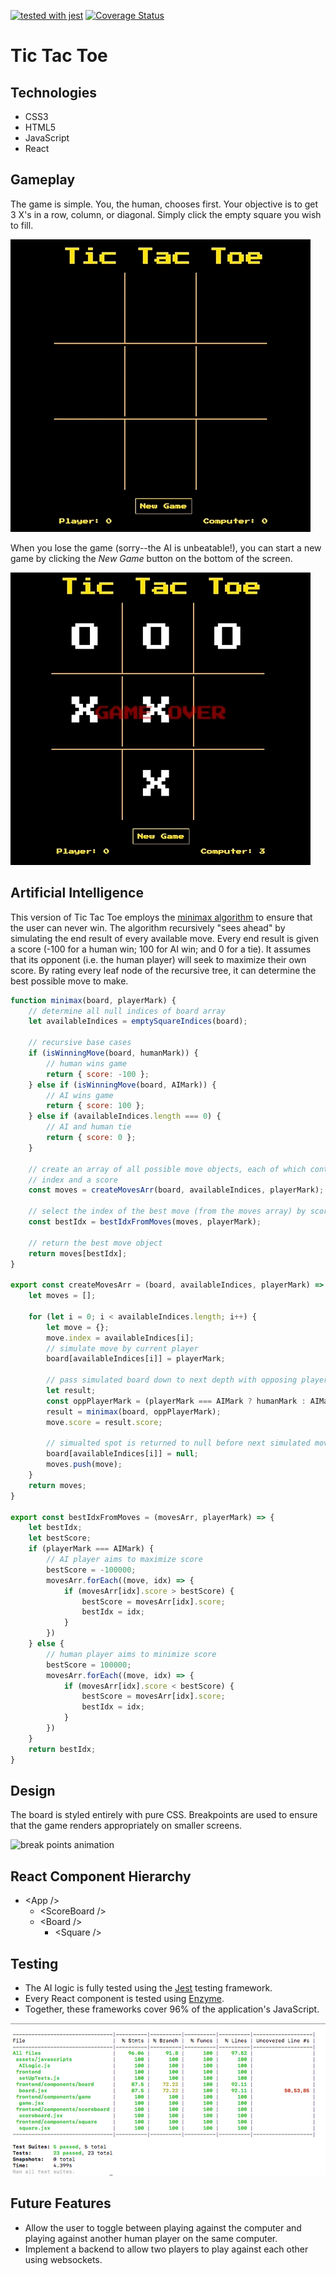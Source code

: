 [![tested with jest](https://img.shields.io/badge/tested_with-jest-99424f.svg)](https://github.com/facebook/jest)
[![Coverage Status](https://coveralls.io/repos/github/omarnyte/Tic-Tac-Toe/badge.svg?branch=master)](https://coveralls.io/github/omarnyte/Tic-Tac-Toe?branch=master)

# Tic Tac Toe #

## Technologies ## 
* CSS3 
* HTML5
* JavaScript
* React

## Gameplay ##
The game is simple. You, the human, chooses first. Your objective is to get 3 X's in a row, column, or diagonal. Simply click the empty square you wish to fill.

![tied game](https://github.com/omarnyte/Tic-Tac-Toe/blob/master/assets/images/tie.gif)

When you lose the game (sorry--the AI is unbeatable!), you can start a new game by clicking the *New Game* button on the bottom of the screen. 

![new game](https://github.com/omarnyte/Tic-Tac-Toe/blob/master/assets/images/new-game.gif)

## Artificial Intelligence ## 
This version of Tic Tac Toe employs the [minimax algorithm](https://en.wikipedia.org/wiki/Minimax) to ensure that the user can never win. The algorithm recursively "sees ahead" by simulating the end result of every available move. Every end result is given a score (-100 for a human win; 100 for AI win; and 0 for a tie). It assumes that its opponent (i.e. the human player) will seek to maximize their own score. By rating every leaf node of the recursive tree, it can determine the best possible move to make. 

```JavaScript
function minimax(board, playerMark) {
    // determine all null indices of board array 
    let availableIndices = emptySquareIndices(board);

    // recursive base cases  
    if (isWinningMove(board, humanMark)) {
        // human wins game
        return { score: -100 };
    } else if (isWinningMove(board, AIMark)) {
        // AI wins game 
        return { score: 100 };
    } else if (availableIndices.length === 0) {
        // AI and human tie 
        return { score: 0 };
    }

    // create an array of all possible move objects, each of which contains an 
    // index and a score
    const moves = createMovesArr(board, availableIndices, playerMark);    

    // select the index of the best move (from the moves array) by score based on the current player 
    const bestIdx = bestIdxFromMoves(moves, playerMark);

    // return the best move object
    return moves[bestIdx];
}

export const createMovesArr = (board, availableIndices, playerMark) => {
    let moves = [];
    
    for (let i = 0; i < availableIndices.length; i++) {
        let move = {};
        move.index = availableIndices[i];
        // simulate move by current player 
        board[availableIndices[i]] = playerMark;

        // pass simulated board down to next depth with opposing player as current player  
        let result;
        const oppPlayerMark = (playerMark === AIMark ? humanMark : AIMark);
        result = minimax(board, oppPlayerMark);
        move.score = result.score;

        // simualted spot is returned to null before next simulated move
        board[availableIndices[i]] = null;
        moves.push(move);
    }
    return moves;
}

export const bestIdxFromMoves = (movesArr, playerMark) => {
    let bestIdx;
    let bestScore;
    if (playerMark === AIMark) {
        // AI player aims to maximize score 
        bestScore = -100000;
        movesArr.forEach((move, idx) => {
            if (movesArr[idx].score > bestScore) {
                bestScore = movesArr[idx].score;
                bestIdx = idx;
            }
        })
    } else {
        // human player aims to minimize score
        bestScore = 100000;
        movesArr.forEach((move, idx) => {
            if (movesArr[idx].score < bestScore) {
                bestScore = movesArr[idx].score;
                bestIdx = idx;
            }
        }) 
    }
    return bestIdx;
}
``` 

## Design ##
The board is styled entirely with pure CSS. Breakpoints are used to ensure that the game renders appropriately on smaller screens. 

![break points animation](https://github.com/omarnyte/Tic-Tac-Toe/blob/master/assets/images/break-points.gif)


## React Component Hierarchy ## 
* \<App /> 
    * \<ScoreBoard /> 
    * \<Board /> 
        * \<Square />  

## Testing ##
* The AI logic is fully tested using the [Jest](https://facebook.github.io/jest/) testing framework. 
* Every React component is tested using [Enzyme](http://airbnb.io/enzyme/). 
* Together, these frameworks cover 96% of the application's JavaScript.


![test coverage breakdown](https://github.com/omarnyte/Tic-Tac-Toe/blob/master/assets/images/test-coverage.png)


## Future Features ## 
* Allow the user to toggle between playing against the computer and playing against another human player on the same computer. 
* Implement a backend to allow two players to play against each other using websockets.
